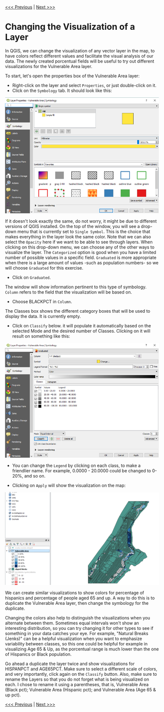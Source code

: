 [<<< Previous](16calc2.md)  | [Next >>>](18extra.md)  

# Changing the Visualization of a Layer

In QGIS, we can change the visualization of any vector layer in the map, to have colors reflect different values and facilitate the visual analysis of our data. The newly created porcentual fields will be useful to try out different visualizations for the Vulnerable Area layer.

To start, let's open the properties box of the Vulnerable Area layer:

* Right-click on the layer and select `Properties`, or just double-click on it.
* Click on the `Symbology` tab. It should look like this:

![Symbology Tab](images/symbology.png)

If it doesn't look exactly the same, do not worry, it might be due to different versions of QGIS installed. On the top of the window, you will see a drop-down menu that is currently set to `Single Symbol`. This is the choice that makes everything in the layer look the same color. Note that we can also select the `Opacity` here if we want to be able to see through layers. When clicking on this drop-down menu, we can choose any of the other ways to visualize the layer. The `Categorized` option is good when you have a limited number of possible values in a specific field. `Graduated` is more appropriate when there is a large amount of values -such as population numbers- so we will choose `Graduated` for this exercise.

* Click on `Graduated`. 

The window will show information pertinent to this type of symbology. `Column` refers to the field that the visualization will be based on.

* Choose BLACKPCT in `Column`. 

The Classes box shows the different category boxes that will be used to display the data. It is currently empty.

* Click on `Classify` below. it will populate it automatically based on the selected Mode and the desired number of Classes. Clicking on it will result on something like this:

![Result of clicking Classify in Symbology Tab](images/classify.png)

* You can change the `Legend` by clicking on each class, to make a friendlier name. For example, 0.0000 - 20.0000 could be changed to 0-20%, and so on. 

* Clicking on `Apply` will show the visualization on the map:

![Visualization of Black Population on Map](images/blackviz.png)

We can create similar visualizations to show colors for percentage of hispanics and percentage of people aged 65 and up. A way to do this is to duplicate the Vulnerable Area layer, then change the symbology for the duplicate. 

Changing the colors also help to distinguish the visualizations when you alternate between them. Sometimes equal intervals won't show an interesting distribution, so you can try changing it for other types to see if something in your data catches your eye. For example, "Natural Breaks (Jenks)" can be a helpful visualization when you want to emphasize variability between classes, so this one could be helpful for example in visualizing Age 65 & Up, as the porcentual range is much lower than the one of Hispanics or Black population. 

Go ahead a duplicate the layer twice and show visualizations for HISPANPCT and AGE65PCT. Make sure to select a different scale of colors, and very importantly, click again on the `Classify` button. Also, make sure to rename the Layers so that you do not forget what is being visualized on each. I chose to rename it using a parentheses, that is, Vulnerable Area (Black pct); Vulnerable Area (Hispanic pct); and Vulnerable Area (Age 65 & up pct).

[<<< Previous](16calc2.md)  | [Next >>>](18extra.md)  
